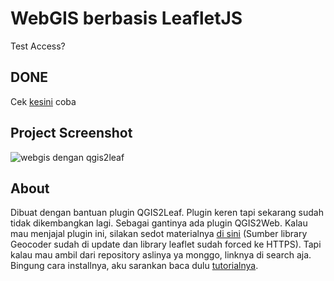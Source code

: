 # WebGIS berbasis LeafletJS
Test Access? 

## DONE
Cek <a href="https://rifkifau.github.io/webgis-leaflet">kesini</a> coba

## Project Screenshot
![webgis dengan qgis2leaf](https://user-images.githubusercontent.com/24805357/35444840-5c9b2500-02e2-11e8-8f3f-901bd5d39e73.jpg)

## About
Dibuat dengan bantuan plugin QGIS2Leaf. Plugin keren tapi sekarang sudah tidak dikembangkan lagi. Sebagai gantinya ada plugin QGIS2Web. Kalau mau menjajal plugin ini, silakan sedot materialnya <a href="https://github.com/rifkifau/qgis2leaf">di sini</a> (Sumber library Geocoder sudah di update dan library leaflet sudah forced ke HTTPS). Tapi kalau mau ambil dari repository aslinya ya monggo, linknya di search aja. Bingung cara installnya, aku sarankan baca dulu <a href="https://spasialkan.com/2017/08/11/cara-membuat-webgis-plugin-qgis2leaf-leafletjs-quantumgis/">tutorialnya</a>.
